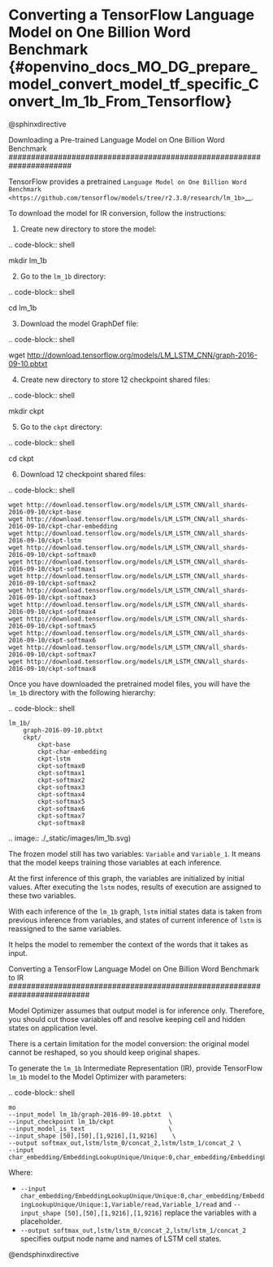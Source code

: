 # Converting a TensorFlow Language Model on One Billion Word Benchmark {#openvino_docs_MO_DG_prepare_model_convert_model_tf_specific_Convert_lm_1b_From_Tensorflow}

@sphinxdirective

Downloading a Pre-trained Language Model on One Billion Word Benchmark
######################################################################

TensorFlow provides a pretrained `Language Model on One Billion Word Benchmark <https://github.com/tensorflow/models/tree/r2.3.0/research/lm_1b>`__.

To download the model for IR conversion, follow the instructions:

1. Create new directory to store the model:

.. code-block:: shell

   mkdir lm_1b

2. Go to the ``lm_1b`` directory:

.. code-block:: shell

   cd lm_1b

3. Download the model GraphDef file:

.. code-block:: shell

   wget http://download.tensorflow.org/models/LM_LSTM_CNN/graph-2016-09-10.pbtxt

4. Create new directory to store 12 checkpoint shared files:

.. code-block:: shell

   mkdir ckpt

5. Go to the ``ckpt`` directory:

.. code-block:: shell

   cd ckpt

6. Download 12 checkpoint shared files:

.. code-block:: shell
  
    wget http://download.tensorflow.org/models/LM_LSTM_CNN/all_shards-2016-09-10/ckpt-base
    wget http://download.tensorflow.org/models/LM_LSTM_CNN/all_shards-2016-09-10/ckpt-char-embedding
    wget http://download.tensorflow.org/models/LM_LSTM_CNN/all_shards-2016-09-10/ckpt-lstm
    wget http://download.tensorflow.org/models/LM_LSTM_CNN/all_shards-2016-09-10/ckpt-softmax0
    wget http://download.tensorflow.org/models/LM_LSTM_CNN/all_shards-2016-09-10/ckpt-softmax1
    wget http://download.tensorflow.org/models/LM_LSTM_CNN/all_shards-2016-09-10/ckpt-softmax2
    wget http://download.tensorflow.org/models/LM_LSTM_CNN/all_shards-2016-09-10/ckpt-softmax3
    wget http://download.tensorflow.org/models/LM_LSTM_CNN/all_shards-2016-09-10/ckpt-softmax4
    wget http://download.tensorflow.org/models/LM_LSTM_CNN/all_shards-2016-09-10/ckpt-softmax5
    wget http://download.tensorflow.org/models/LM_LSTM_CNN/all_shards-2016-09-10/ckpt-softmax6
    wget http://download.tensorflow.org/models/LM_LSTM_CNN/all_shards-2016-09-10/ckpt-softmax7
    wget http://download.tensorflow.org/models/LM_LSTM_CNN/all_shards-2016-09-10/ckpt-softmax8


Once you have downloaded the pretrained model files, you will have the ``lm_1b`` directory with the following hierarchy:

.. code-block:: shell

    lm_1b/
        graph-2016-09-10.pbtxt
        ckpt/
            ckpt-base
            ckpt-char-embedding
            ckpt-lstm
            ckpt-softmax0
            ckpt-softmax1
            ckpt-softmax2
            ckpt-softmax3
            ckpt-softmax4
            ckpt-softmax5
            ckpt-softmax6
            ckpt-softmax7
            ckpt-softmax8



.. image:: ./_static/images/lm_1b.svg)

The frozen model still has two variables: ``Variable`` and ``Variable_1``.
It means that the model keeps training those variables at each inference.

At the first inference of this graph, the variables are initialized by initial values.
After executing the ``lstm`` nodes, results of execution are assigned to these two variables.

With each inference of the ``lm_1b`` graph, ``lstm`` initial states data is taken from previous inference
from variables, and states of current inference of ``lstm`` is reassigned to the same variables.

It helps the model to remember the context of the words that it takes as input.

Converting a TensorFlow Language Model on One Billion Word Benchmark to IR
##########################################################################

Model Optimizer assumes that output model is for inference only.
Therefore, you should cut those variables off and resolve keeping cell and hidden states on application level.

There is a certain limitation for the model conversion: the original model cannot be reshaped, so you should keep original shapes.

To generate the ``lm_1b`` Intermediate Representation (IR), provide TensorFlow ``lm_1b`` model to the
Model Optimizer with parameters:

.. code-block:: shell

    mo
    --input_model lm_1b/graph-2016-09-10.pbtxt  \
    --input_checkpoint lm_1b/ckpt               \
    --input_model_is_text                       \
    --input_shape [50],[50],[1,9216],[1,9216]    \
    --output softmax_out,lstm/lstm_0/concat_2,lstm/lstm_1/concat_2 \
    --input char_embedding/EmbeddingLookupUnique/Unique:0,char_embedding/EmbeddingLookupUnique/Unique:1,Variable/read,Variable_1/read

Where:

* ``--input char_embedding/EmbeddingLookupUnique/Unique:0,char_embedding/EmbeddingLookupUnique/Unique:1,Variable/read,Variable_1/read`` and ``--input_shape [50],[50],[1,9216],[1,9216]`` replace the variables with a placeholder.
* ``--output softmax_out,lstm/lstm_0/concat_2,lstm/lstm_1/concat_2`` specifies output node name and names of LSTM cell states.

@endsphinxdirective
